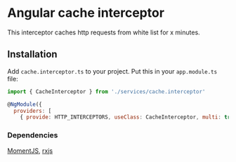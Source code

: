 # Angular cache interceptor

This interceptor caches http requests from white list for x minutes.

## Installation

Add ```cache.interceptor.ts``` to your project. Put this in your ```app.module.ts``` file:
```javascript
import { CacheInterceptor } from './services/cache.interceptor'

@NgModule({
  providers: [
    { provide: HTTP_INTERCEPTORS, useClass: CacheInterceptor, multi: true }
```

### Dependencies
[MomentJS](https://github.com/moment/moment), [rxjs](https://github.com/ReactiveX/rxjs)
